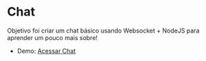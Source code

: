 # Chat

Objetivo foi criar um chat básico usando Websocket + NodeJS para aprender um pouco mais sobre!

- Demo: [Acessar Chat](https://chat.darkocode.com.br/index.html)
